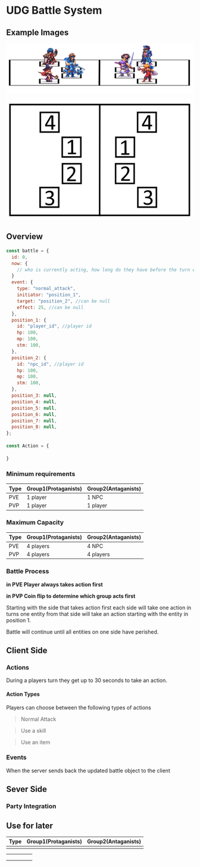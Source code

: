 # UDG Battle System

## Example Images

![Battle Example](../assets/images/battle-system-example-small.png)

![Battle Layout](../assets/images/battle-system-layout-small.png)

## Overview

```javascript
const battle = {
  id: 0,
  now: {
    // who is currently acting, how long do they have before the turn ends.
  }
  event: {
    type: "normal_attack",
    initiator: "position_1",
    target: "position_2", //can be null
    effect: 25, //can be null
  },
  position_1: {
    id: "player_id", //player id
    hp: 100,
    mp: 100,
    stm: 100,
  },
  position_2: {
    id: "npc_id", //player id
    hp: 100,
    mp: 100,
    stm: 100,
  },
  position_3: null,
  position_4: null,
  position_5: null,
  position_6: null,
  position_7: null,
  position_8: null,
};

const Action = {

}
```

### Minimum requirements

| Type | Group1(Protaganists) | Group2(Antaganists) |
| ---- | -------------------- | ------------------- |
| PVE  | 1 player             | 1 NPC               |
| PVP  | 1 player             | 1 player            |

### Maximum Capacity

| Type | Group1(Protaganists) | Group2(Antaganists) |
| ---- | -------------------- | ------------------- |
| PVE  | 4 players            | 4 NPC               |
| PVP  | 4 players            | 4 players           |

### Battle Process

**in PVE Player always takes action first**

**in PVP Coin flip to determine which group acts first**

Starting with the side that takes action first each side will take one action in turns
one entity from that side will take an action starting with the entity in position 1.

Battle will continue until all entities on one side have perished.

## Client Side

### Actions

During a players turn they get up to 30 seconds to take an action.

#### Action Types

Players can choose between the following types of actions

> Normal Attack

> Use a skill

> Use an item

### Events

When the server sends back the updated battle object to the client

## Sever Side

### Party Integration

## Use for later

| Type | Group1(Protaganists) | Group2(Antaganists) |
| ---- | -------------------- | ------------------- |
|      |                      |                     |

|     |     |     |     |     |
| --- | --- | --- | --- | --- |
|     |     |     |     |     |
|     |     |     |     |     |
|     |     |     |     |     |
